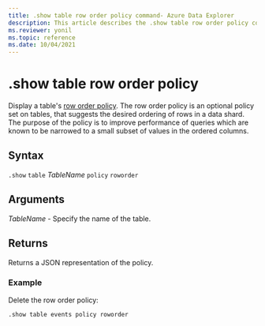 ```yaml
---
title: .show table row order policy command- Azure Data Explorer
description: This article describes the .show table row order policy command in Azure Data Explorer.
ms.reviewer: yonil
ms.topic: reference
ms.date: 10/04/2021
---
```

# .show table row order policy

Display a table's [row order policy](roworderpolicy.md). The row order policy is an optional policy set on tables, that suggests the desired ordering of rows in a data shard. The purpose of the policy is to improve performance of queries which are known to be narrowed to a small subset of values in the ordered columns.

## Syntax

`.show` `table` *TableName* `policy` `roworder` 

## Arguments

*TableName* - Specify the name of the table. 

## Returns

Returns a JSON representation of the policy.

### Example

Delete the row order policy:

```kusto
.show table events policy roworder 
```
